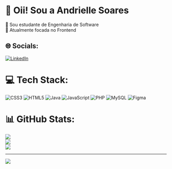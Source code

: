 # 💫 Oii! Sou a Andrielle Soares
🔭 Sou estudante de Engenharia de Software<br>🌱 Atualmente focada no Frontend<br>


## 🌐 Socials:
[![LinkedIn](https://img.shields.io/badge/LinkedIn-%230077B5.svg?logo=linkedin&logoColor=white)](https://linkedin.com/in/https://www.linkedin.com/in/andriellesoares/) 

# 💻 Tech Stack:
![CSS3](https://img.shields.io/badge/css3-%231572B6.svg?style=flat&logo=css3&logoColor=white) ![HTML5](https://img.shields.io/badge/html5-%23E34F26.svg?style=flat&logo=html5&logoColor=white) ![Java](https://img.shields.io/badge/java-%23ED8B00.svg?style=flat&logo=openjdk&logoColor=white) ![JavaScript](https://img.shields.io/badge/javascript-%23323330.svg?style=flat&logo=javascript&logoColor=%23F7DF1E) ![PHP](https://img.shields.io/badge/php-%23777BB4.svg?style=flat&logo=php&logoColor=white) ![MySQL](https://img.shields.io/badge/mysql-%2300000f.svg?style=flat&logo=mysql&logoColor=white) ![Figma](https://img.shields.io/badge/figma-%23F24E1E.svg?style=flat&logo=figma&logoColor=white)
# 📊 GitHub Stats:
![](https://github-readme-stats.vercel.app/api?username=driiDev&theme=tokyonight&hide_border=false&include_all_commits=true&count_private=true)<br/>
![](https://github-readme-streak-stats.herokuapp.com/?user=driiDev&theme=tokyonight&hide_border=false)<br/>
![](https://github-readme-stats.vercel.app/api/top-langs/?username=driiDev&theme=tokyonight&hide_border=false&include_all_commits=true&count_private=true&layout=compact)

---
[![](https://visitcount.itsvg.in/api?id=driiDev&icon=0&color=0)](https://visitcount.itsvg.in)

<!-- Proudly created with GPRM ( https://gprm.itsvg.in ) -->
